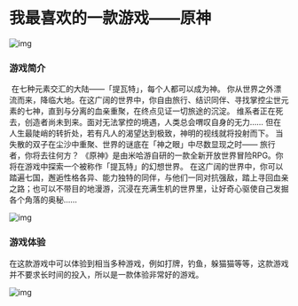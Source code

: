 # 我最喜欢的一款游戏——原神

![img](https://img0.baidu.com/it/u=1777697394,3007660658&fm=253&fmt=auto&app=120&f=JPEG?w=230&h=230)

### 游戏简介

​        在七种元素交汇的大陆——「提瓦特」，每个人都可以成为神。 你从世界之外漂流而来，降临大地。在这广阔的世界中，你自由旅行、结识同伴、寻找掌控尘世元素的七神，直到与分离的血亲重聚，在终点见证一切旅途的沉淀。 维系者正在死去，创造者尚未到来。面对无法掌控的境遇，人类总会喟叹自身的无力…… 但在人生最陡峭的转折处，若有凡人的渴望达到极致，神明的视线就将投射而下。 当失散的双子在尘沙中重聚、世界的谜底在「神之眼」中尽数显现之时—— 旅行者，你将去往何方？ 《原神》是由米哈游自研的一款全新开放世界冒险RPG。你将在游戏中探索一个被称作「提瓦特」的幻想世界。 在这广阔的世界中，你可以踏遍七国，邂逅性格各异、能力独特的同伴，与他们一同对抗强敌，踏上寻回血亲之路；也可以不带目的地漫游，沉浸在充满生机的世界里，让好奇心驱使自己发掘各个角落的奥秘……

![img](https://img1.baidu.com/it/u=2460199685,1824416628&fm=253&fmt=auto&app=120&f=JPEG?w=800&h=300)

### 游戏体验

​        在这款游戏中可以体验到相当多种游戏，例如打牌，钓鱼，躲猫猫等等，这款游戏并不要求长时间的投入，所以是一款体验非常好的游戏。

![img](https://img2.baidu.com/it/u=4215021439,1696788421&fm=253&fmt=auto&app=138&f=JPEG?w=649&h=317)